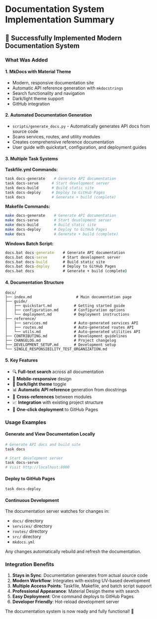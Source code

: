 # Documentation System Implementation Summary

## 🎉 Successfully Implemented Modern Documentation System

### What Was Added

#### 1. **MkDocs with Material Theme**
- Modern, responsive documentation site
- Automatic API reference generation with `mkdocstrings`
- Search functionality and navigation
- Dark/light theme support
- GitHub integration

#### 2. **Automated Documentation Generation**
- `scripts/generate_docs.py` - Automatically generates API docs from source code
- Scans services, routes, and utility modules
- Creates comprehensive reference documentation
- User guide with quickstart, configuration, and deployment guides

#### 3. **Multiple Task Systems**

**Taskfile.yml Commands:**
```bash
task docs-generate    # Generate API documentation
task docs-serve      # Start development server
task docs-build      # Build static site
task docs-deploy     # Deploy to GitHub Pages
task docs            # Generate + build (complete)
```

**Makefile Commands:**
```bash
make docs-generate    # Generate API documentation
make docs-serve       # Start development server
make docs-build       # Build static site
make docs-deploy      # Deploy to GitHub Pages
make docs             # Generate + build (complete)
```

**Windows Batch Script:**
```cmd
docs.bat docs-generate    # Generate API documentation
docs.bat docs-serve       # Start development server
docs.bat docs-build       # Build static site
docs.bat docs-deploy      # Deploy to GitHub Pages
docs.bat docs             # Generate + build (complete)
```

#### 4. **Documentation Structure**
```
docs/
├── index.md                    # Main documentation page
├── guide/
│   ├── quickstart.md          # Getting started guide
│   ├── configuration.md       # Configuration options
│   └── deployment.md          # Deployment instructions
├── reference/
│   ├── services.md            # Auto-generated services API
│   ├── routes.md              # Auto-generated routes API
│   └── utils.md               # Auto-generated utilities API
├── CONTRIBUTING.md            # Development guidelines
├── CHANGELOG.md               # Project changelog
├── DEVELOPMENT_SETUP.md       # Development setup
└── SINGLE_RESPONSIBILITY_TEST_ORGANIZATION.md
```

#### 5. **Key Features**
- 🔍 **Full-text search** across all documentation
- 📱 **Mobile-responsive** design
- 🌙 **Dark/light theme** toggle
- 📊 **Automatic API reference** generation from docstrings
- 🔗 **Cross-references** between modules
- 📈 **Integration** with existing project structure
- 🚀 **One-click deployment** to GitHub Pages

### Usage Examples

#### Generate and View Documentation Locally
```bash
# Generate API docs and build site
task docs

# Start development server
task docs-serve
# Visit http://localhost:8000
```

#### Deploy to GitHub Pages
```bash
task docs-deploy
```

#### Continuous Development
The documentation server watches for changes in:
- `docs/` directory
- `services/` directory
- `routes/` directory
- `src/` directory
- `mkdocs.yml`

Any changes automatically rebuild and refresh the documentation.

### Integration Benefits

1. **Stays in Sync**: Documentation generates from actual source code
2. **Modern Workflow**: Integrates with existing UV-based development
3. **Multiple Access Points**: Taskfile, Makefile, and batch script support
4. **Professional Appearance**: Material Design theme with search
5. **Easy Deployment**: One command deploys to GitHub Pages
6. **Developer Friendly**: Hot-reload development server

The documentation system is now ready and fully functional! 🎉
